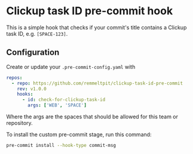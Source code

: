 # Clickup task ID pre-commit hook

This is a simple hook that checks if your commit's title contains a Clickup task ID, e.g. `[SPACE-123]`.

## Configuration

Create or update your `.pre-commit-config.yaml` with

```yaml
repos:
  - repo: https://github.com/remmeltpit/clickup-task-id-pre-commit
    rev: v1.0.0
    hooks:
      - id: check-for-clickup-task-id
        args: ['WEB', 'SPACE']
```

Where the args are the spaces that should be allowed for this team or repository.

To install the custom pre-commit stage, run this command:

```bash
pre-commit install --hook-type commit-msg
```

